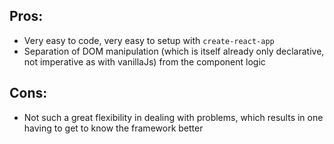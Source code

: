 ## Pros:

- Very easy to code, very easy to setup with `create-react-app`
- Separation of DOM manipulation (which is itself already only declarative, not imperative as with vanillaJs) from the component logic

## Cons:

- Not such a great flexibility in dealing with problems, which results in one having to get to know the framework better
